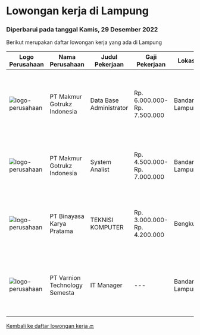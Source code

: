 
  # Lowongan kerja di Lampung

  ### Diperbarui pada tanggal Kamis, 29 Desember 2022

  Berikut merupakan daftar lowongan kerja yang ada di Lampung

  |Logo Perusahaan | Nama Perusahaan | Judul Pekerjaan | Gaji Pekerjaan | Lokasi | Deskripsi | Tanggal diunggah | Pranala |
  | -------------- | --------------- | --------------- | --------- | --------- | -------------- | ------- | ----------- |
  |![logo-perusahaan](https://i.ibb.co/sqvTCh9/112815900-stock-vector-no-image-available-icon-flat-vector.webp)|PT Makmur Gotrukz Indonesia|Data Base Administrator|Rp. 6.000.000-Rp. 7.500.000|Bandar Lampung|Job descriptionRequirements Bachelor Degree / Master Degree in Computer Science or equivalent Minimal 2 years experience managing large databases...|Selasa, 27 Desember 2022|https://www.jobstreet.co.id/id/job/data-base-administrator-4158359?token=0~177574da-5cdd-4022-9969-a69866d646b4&sectionRank=1&jobId=jobstreet-id-job-4158359|
|![logo-perusahaan](https://i.ibb.co/sqvTCh9/112815900-stock-vector-no-image-available-icon-flat-vector.webp)|PT Makmur Gotrukz Indonesia|System Analist|Rp. 4.500.000-Rp. 7.000.000|Bandar Lampung|Job Responsibilities: Training users on how to appropriately utilize their computer systems  Writing instruction manuals for systems Consulting with...|Selasa, 27 Desember 2022|https://www.jobstreet.co.id/id/job/system-analist-4158331?token=0~177574da-5cdd-4022-9969-a69866d646b4&sectionRank=2&jobId=jobstreet-id-job-4158331|
|![logo-perusahaan](https://image-service-cdn.seek.com.au/7683c13df98531e06c6746a4aaa4a41636e7bb3a/ee4dce1061f3f616224767ad58cb2fc751b8d2dc)|PT Binayasa Karya Pratama|TEKNISI KOMPUTER|Rp. 3.000.000-Rp. 4.200.000|Bengkulu|Tanggung Jawab Pekerjaan: Melakukan pemantauan terhadap perangkat serta maintenance yang bersifat preventif seperti update patch Operating System dan...|Jumat, 23 Desember 2022|https://www.jobstreet.co.id/id/job/teknisi-komputer-4154664?token=0~177574da-5cdd-4022-9969-a69866d646b4&sectionRank=3&jobId=jobstreet-id-job-4154664|
|![logo-perusahaan](https://image-service-cdn.seek.com.au/9d519d1d9812b39e882a6e811a0079b9d4f2ef79/ee4dce1061f3f616224767ad58cb2fc751b8d2dc)|PT Varnion Technology Semesta|IT Manager|---|Bandar Lampung|Job Descriptions: Manage and lead Corporate IT teams to deliver stable and solutive IT solutions Ensure that the day-to-day IT operations running...|Sabtu, 03 Desember 2022|https://www.jobstreet.co.id/id/job/it-manager-4130366?token=0~177574da-5cdd-4022-9969-a69866d646b4&sectionRank=4&jobId=jobstreet-id-job-4130366|


  [Kembali ke daftar lowongan kerja 🔙](../README.md#daftar-lowongan-kerja)
  